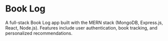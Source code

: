 # Book Log

A full-stack Book Log app built with the MERN stack (MongoDB, Express.js, React, Node.js). Features include user authentication, book tracking, and personalized recommendations.
